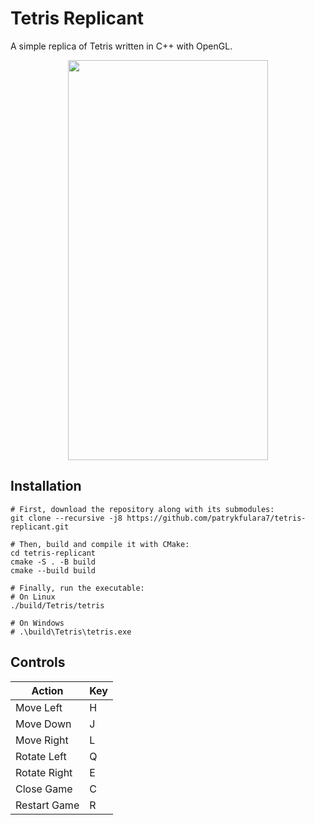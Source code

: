 # Tetris Replicant

A simple replica of Tetris written in C++ with OpenGL.

<p align="center">
	<img width="320" height="640" src="https://imgur.com/tpitYAX.png">
</p>

## Installation

```
# First, download the repository along with its submodules:
git clone --recursive -j8 https://github.com/patrykfulara7/tetris-replicant.git

# Then, build and compile it with CMake:
cd tetris-replicant
cmake -S . -B build
cmake --build build

# Finally, run the executable:
# On Linux
./build/Tetris/tetris

# On Windows
# .\build\Tetris\tetris.exe
```

## Controls

| Action         | Key   |
|----------------|-------|
| Move Left      | H     |
| Move Down      | J     |
| Move Right     | L     |
| Rotate Left    | Q     |
| Rotate Right   | E     |
| Close Game     | C     |
| Restart Game   | R     |
